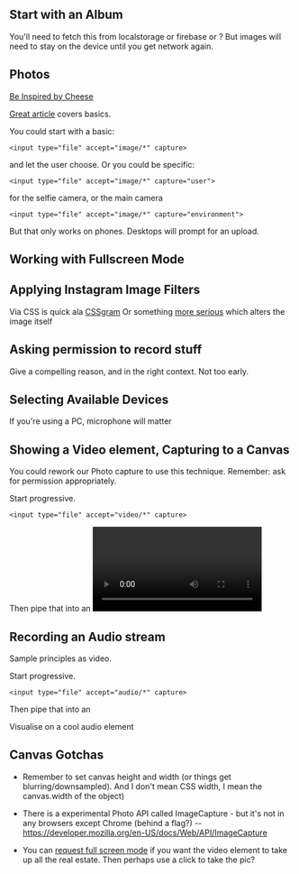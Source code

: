 
## Start with an Album

You'll need to fetch this from localstorage or firebase or ?
But images will need to stay on the device until you get network again.


## Photos

[Be Inspired by Cheese](https://polymer-cheese.firebaseapp.com/)

[Great article](https://developers.google.com/web/fundamentals/media/capturing-images/) covers basics.

You could start with a basic:

```
<input type="file" accept="image/*" capture>
```

and let the user choose. Or you could be specific:

```
<input type="file" accept="image/*" capture="user">
```

for the selfie camera, or the main camera 

```
<input type="file" accept="image/*" capture="environment">
```

But that only works on phones. Desktops will prompt for an upload.

## Working with Fullscreen Mode


## Applying Instagram Image Filters

Via CSS is quick ala [CSSgram](https://una.im/CSSgram/)
Or something [more serious](https://github.com/girliemac/filterous-2) which alters the image itself

## Asking permission to record stuff

Give a compelling reason, and in the right context. Not too early.

## Selecting Available Devices

If you're using a PC, microphone will matter

## Showing a Video element, Capturing to a Canvas

You could rework our Photo capture to use this technique. 
Remember: ask for permission appropriately.

Start progressive.
```
<input type="file" accept="video/*" capture>
```
Then pipe that into an <video> element and you're off


## Recording an Audio stream

Sample principles as video.

Start progressive.
```
<input type="file" accept="audio/*" capture>
```
Then pipe that into an <audio> element and you're off

Visualise on a cool audio element

## Canvas Gotchas

* Remember to set canvas height and width (or things get blurring/downsampled). And I don't mean CSS width, I mean the canvas.width of the object)

* There is a experimental Photo API called ImageCapture - but it's not in any browsers except Chrome (behind a flag?) -- https://developer.mozilla.org/en-US/docs/Web/API/ImageCapture

* You can [request full screen mode](https://developer.mozilla.org/en-US/docs/Web/API/Fullscreen_API) if you want the video element to take up all the real estate. Then perhaps use a click to take the pic? 


